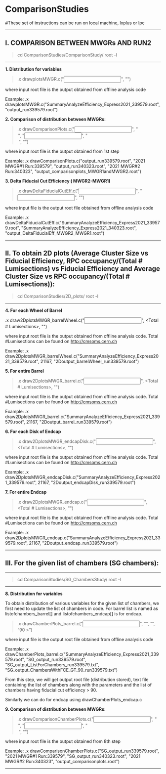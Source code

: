# ComparisonStudies
#These set of instructions can be run on local machine, lxplus or lpc

--------------------------------------------------------------------------------------------------
I. COMPARISON BETWEEN MWGRs AND RUN2
--------------------------------------------------------------------------------------------------

> cd ComparisonStudies/ComparisonStudy/
> root -l

--------------------------------------------------------------------------------------------------

**1. Distribution for variables**

> .x drawplotsMWGR.c("<input root file>", "<output root file>")

where input root file is the output obtained from offline analysis code

  Example:  .x drawplotsMWGR.c("SummaryAnalyzeEfficiency_Express2021_339579.root", "output_run339579.root")

  

**2. Comparison of distribution between MWGRs:**

> .x drawComparisonPlots.c("<input file1>", "<legend Entry name1>", "<input file2>", "<legend Entry name2>", "<output file>")

where input root file is the output obtained from 1st step
  
Example:  .x drawComparisonPlots.c("output_run339579.root", "2021 MWGR#1 Run:339579", "output_run340323.root", "2021 MWGR#2 Run:340323", "output_comparisonplots_MWGR1andMWGR2.root")


  
**3. Delta Fiducial Cut Efficiency ( MWGR2-MWGR1)**

> .x drawDeltaFiducialCutEff.c("<input file1>", "<input file2>", "<output file>")

where input file is the output root file obtained from offline analysis code
  
Example:  .x drawDeltaFiducialCutEff.c("SummaryAnalyzeEfficiency_Express2021_339579.root", "SummaryAnalyzeEfficiency_Express2021_340323.root", "output_DeltaFiducialEff_MWGR2_MWGR1.root")


--------------------------------------------------------------------------------------------------
II.  To obtain 2D plots (Average Cluster Size vs Fiducial Efficiency, RPC occupancy/(Total # Lumisections) vs Fiducial Efficiency and Average Cluster Size vs RPC occupancy/(Total # Lumisections)):
--------------------------------------------------------------------------------------------------

> cd ComparisonStudies/2D_plots/
> root -l

--------------------------------------------------------------------------------------------------

**4. For each Wheel of Barrel**

.x draw2DplotsMWGR_barrelWheel.c("<input root file>", <Total # Lumisections>, "<output root file>")

where input root file is the output obtained from offline analysis code. Total #Lumisections can be found on http://cmsoms.cern.ch
  
Example:  .x draw2DplotsMWGR_barrelWheel.c("SummaryAnalyzeEfficiency_Express2021_339579.root", 21167, "2Doutput_barrelWheel_run339579.root")

  

**5. For entire Barrel**

> .x draw2DplotsMWGR_barrel.c("<input root file>", <Total # Lumisections>, "<output root file>")

where input root file is the output obtained from offline analysis code. Total #Lumisections can be found on http://cmsoms.cern.ch
  
Example:  .x draw2DplotsMWGR_barrel.c("SummaryAnalyzeEfficiency_Express2021_339579.root", 21167, "2Doutput_barrel_run339579.root")


  
**6. For each Disk of Endcap**

> .x draw2DplotsMWGR_endcapDisk.c("<input root file>", <Total # Lumisections>, "<output root file>")

where input root file is the output obtained from offline analysis code. Total #Lumisections can be found on http://cmsoms.cern.ch

Example:  .x draw2DplotsMWGR_endcapDisk.c("SummaryAnalyzeEfficiency_Express2021_339579.root", 21167, "2Doutput_endcapDisk_run339579.root")


  
**7. For entire Endcap**

> .x draw2DplotsMWGR_endcap.c("<input root file>", <Total # Lumisections>, "<output root file>")

where input root file is the output obtained from offline analysis code. Total #Lumisections can be found on http://cmsoms.cern.ch

Example:  .x draw2DplotsMWGR_endcap.c("SummaryAnalyzeEfficiency_Express2021_339579.root", 21167, "2Doutput_endcap_run339579.root")


--------------------------------------------------------------------------------------------------
III. For the given list of chambers (SG chambers):
--------------------------------------------------------------------------------------------------

--------------------------------------------------------------------------------------------------
> cd ComparisonStudies/SG_ChambersStudy/
> root -l

--------------------------------------------------------------------------------------------------

**8. Distribution for variables**

To obtain distribution of various variables for the given list of chambers, we  first need to update the list of chambers in code. For barrel list is named as listofchambers_barrel[] and listofchambers_endcap[] is for endcap.

> .x drawChamberPlots_barrel.c("<input file1>", "<output root file>", “<output txt file with all chambers>”, “<output txt file with FCE>90 >”)

where input file is the output root file obtained from offline analysis code

Example:  .x drawChamberPlots_barrel.c("SummaryAnalyzeEfficiency_Express2021_339579.root", "SG_output_run339579.root", "SG_output_ListForChambers_run339579.txt", "SG_output_ChambersWithFCE_GT_90_run339579.txt")

From this step, we will get output root file (distribution stored), text file containing the list of chambers along with the parameters and the list of chambers having fiducial cut efficiency > 90.

Similarly we can do for endcap using drawChamberPlots_endcap.c


  
**9. Comparison of distribution between MWGRs:**
> .x drawComparisonChamberPlots.c("<input file1>", "<legend Entry name1>", "<input file2>", "<legend Entry name2>", "<output file>")

where input root file is the output obtained from 8th step

Example:  .x drawComparisonChamberPlots.c("SG_output_run339579.root", "2021 MWGR#1 Run:339579", "SG_output_run340323.root", "2021 MWGR#2 Run:340323", "output_comparisonplots.root")

--------------------------------------------------------------------------------------------------


